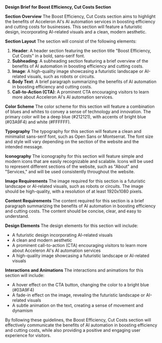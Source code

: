 **Design Brief for Boost Efficiency, Cut Costs Section**

**Section Overview**
The Boost Efficiency, Cut Costs section aims to highlight the benefits of Acceleron AI's AI automation services in boosting efficiency and cutting costs for businesses. This section will feature a futuristic design, incorporating AI-related visuals and a clean, modern aesthetic.

**Section Layout**
The section will consist of the following elements:

1. **Header**: A header section featuring the section title "Boost Efficiency, Cut Costs" in a bold, sans-serif font.
2. **Subheading**: A subheading section featuring a brief overview of the benefits of AI automation in boosting efficiency and cutting costs.
3. **Image**: A high-quality image showcasing a futuristic landscape or AI-related visuals, such as robots or circuits.
4. **Body Text**: A brief paragraph summarizing the benefits of AI automation in boosting efficiency and cutting costs.
5. **Call-to-Action (CTA)**: A prominent CTA encouraging visitors to learn more about Acceleron AI's AI automation services.

**Color Scheme**
The color scheme for this section will feature a combination of blues and whites to convey a sense of technology and innovation. The primary color will be a deep blue (#212121), with accents of bright blue (#03A9F4) and white (#FFFFFF).

**Typography**
The typography for this section will feature a clean and minimalist sans-serif font, such as Open Sans or Montserrat. The font size and style will vary depending on the section of the website and the intended message.

**Iconography**
The iconography for this section will feature simple and modern icons that are easily recognizable and scalable. Icons will be used to represent different sections of the website, such as "About" and "Services," and will be used consistently throughout the website.

**Image Requirements**
The image required for this section is a futuristic landscape or AI-related visuals, such as robots or circuits. The image should be high-quality, with a resolution of at least 1920x1080 pixels.

**Content Requirements**
The content required for this section is a brief paragraph summarizing the benefits of AI automation in boosting efficiency and cutting costs. The content should be concise, clear, and easy to understand.

**Design Elements**
The design elements for this section will include:

* A futuristic design incorporating AI-related visuals
* A clean and modern aesthetic
* A prominent call-to-action (CTA) encouraging visitors to learn more about Acceleron AI's AI automation services
* A high-quality image showcasing a futuristic landscape or AI-related visuals

**Interactions and Animations**
The interactions and animations for this section will include:

* A hover effect on the CTA button, changing the color to a bright blue (#03A9F4)
* A fade-in effect on the image, revealing the futuristic landscape or AI-related visuals
* A subtle animation on the text, creating a sense of movement and dynamism

By following these guidelines, the Boost Efficiency, Cut Costs section will effectively communicate the benefits of AI automation in boosting efficiency and cutting costs, while also providing a positive and engaging user experience for visitors.